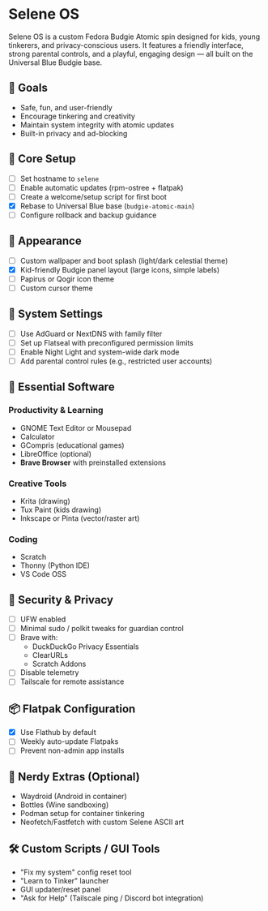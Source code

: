 # Selene OS

Selene OS is a custom Fedora Budgie Atomic spin designed for kids, young tinkerers, and privacy-conscious users. It features a friendly interface, strong parental controls, and a playful, engaging design — all built on the Universal Blue Budgie base.

## 🌟 Goals
- Safe, fun, and user-friendly
- Encourage tinkering and creativity
- Maintain system integrity with atomic updates
- Built-in privacy and ad-blocking

## 🧩 Core Setup
- [ ] Set hostname to `selene`
- [ ] Enable automatic updates (rpm-ostree + flatpak)
- [ ] Create a welcome/setup script for first boot
- [x] Rebase to Universal Blue base (`budgie-atomic-main`)
- [ ] Configure rollback and backup guidance

## 🎨 Appearance
- [ ] Custom wallpaper and boot splash (light/dark celestial theme)
- [x] Kid-friendly Budgie panel layout (large icons, simple labels)
- [ ] Papirus or Qogir icon theme
- [ ] Custom cursor theme

## 🧠 System Settings
- [ ] Use AdGuard or NextDNS with family filter
- [ ] Set up Flatseal with preconfigured permission limits
- [ ] Enable Night Light and system-wide dark mode
- [ ] Add parental control rules (e.g., restricted user accounts)

## 🧰 Essential Software

### Productivity & Learning
- GNOME Text Editor or Mousepad
- Calculator
- GCompris (educational games)
- LibreOffice (optional)
- **Brave Browser** with preinstalled extensions

### Creative Tools
- Krita (drawing)
- Tux Paint (kids drawing)
- Inkscape or Pinta (vector/raster art)

### Coding
- Scratch
- Thonny (Python IDE)
- VS Code OSS

## 🔐 Security & Privacy
- [ ] UFW enabled
- [ ] Minimal sudo / polkit tweaks for guardian control
- [ ] Brave with:
  - DuckDuckGo Privacy Essentials
  - ClearURLs
  - Scratch Addons
- [ ] Disable telemetry
- [ ] Tailscale for remote assistance

## 📦 Flatpak Configuration
- [x] Use Flathub by default
- [ ] Weekly auto-update Flatpaks
- [ ] Prevent non-admin app installs

## 🧪 Nerdy Extras (Optional)
- Waydroid (Android in container)
- Bottles (Wine sandboxing)
- Podman setup for container tinkering
- Neofetch/Fastfetch with custom Selene ASCII art

## 🛠️ Custom Scripts / GUI Tools
- "Fix my system" config reset tool
- "Learn to Tinker" launcher
- GUI updater/reset panel
- "Ask for Help" (Tailscale ping / Discord bot integration)
